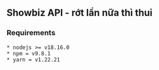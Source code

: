 ## Showbiz API - rớt lần nữa thì thui

### Requirements

```
* nodejs >= v18.16.0
* npm = v9.8.1
* yarn = v1.22.21

```
